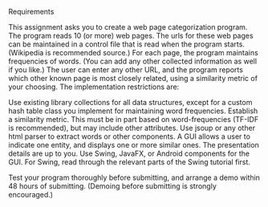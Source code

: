 Requirements

This assignment asks you to create a web page categorization program.
The program reads 10 (or more) web pages. The urls for these web pages can be maintained in a control file that is read when the program starts. (Wikipedia is recommended source.) For each page, the program maintains frequencies of words. (You can add any other collected information as well if you like.)
The user can enter any other URL, and the program reports which other known page is most closely related, using a similarity metric of your choosing.
The implementation restrictions are:

Use existing library collections for all data structures, except for a custom hash table class you implement for maintaining word frequencies.
Establish a similarity metric. This must be in part based on word-frequencies (TF-IDF is recommended), but may include other attributes. Use jsoup or any other html parser to extract words or other components.
A GUI allows a user to indicate one entity, and displays one or more similar ones.
The presentation details are up to you. Use Swing, JavaFX, or Android components for the GUI. For Swing, read through the relevant parts of the Swing tutorial first.

Test your program thoroughly before submitting, and arrange a demo within 48 hours of submitting. (Demoing before submitting is strongly encouraged.)
